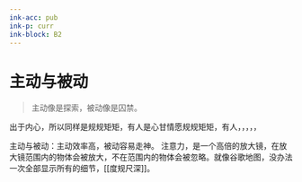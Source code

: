 ```yaml
---
ink-acc: pub
ink-p: curr
ink-block: B2
---
```


# 主动与被动

>主动像是探索，被动像是囚禁。


出于内心，所以同样是规规矩矩，有人是心甘情愿规规矩矩，有人，，，，，

主动与被动：主动效率高，被动容易走神。
注意力，是一个高倍的放大镜，在放大镜范围内的物体会被放大，不在范围内的物体会被忽略。就像谷歌地图，没办法一次全部显示所有的细节，[[度规尺深]]。


